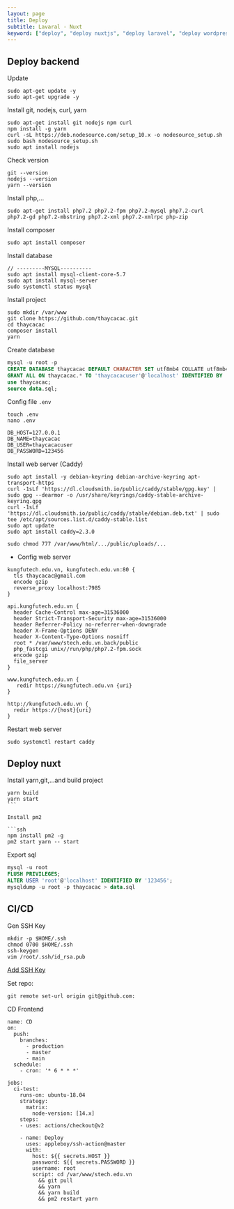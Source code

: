 ```yaml
---
layout: page
title: Deploy
subtitle: Lavaral - Nuxt
keyword: ["deploy", "deploy nuxtjs", "deploy laravel", "deploy wordpress", "thaycacac"]
---
```


## Deploy backend

Update

```ssh
sudo apt-get update -y
sudo apt-get upgrade -y
```

Install git, nodejs, curl, yarn

```ssh
sudo apt-get install git nodejs npm curl
npm install -g yarn
curl -sL https://deb.nodesource.com/setup_10.x -o nodesource_setup.sh
sudo bash nodesource_setup.sh
sudo apt install nodejs
```

Check version

```ssh
git --version
nodejs --version
yarn --version
```

Install php,...

```ssh
sudo apt-get install php7.2 php7.2-fpm php7.2-mysql php7.2-curl php7.2-gd php7.2-mbstring php7.2-xml php7.2-xmlrpc php-zip
```

Install composer

```ssh
sudo apt install composer
```

Install database

```ssh
// ---------MYSQL----------
sudo apt install mysql-client-core-5.7
sudo apt install mysql-server
sudo systemctl status mysql
```

Install project

```ssh
sudo mkdir /var/www
git clone https://github.com/thaycacac.git
cd thaycacac
composer install
yarn
```

Create database

```sql
mysql -u root -p
CREATE DATABASE thaycacac DEFAULT CHARACTER SET utf8mb4 COLLATE utf8mb4_unicode_ci;
GRANT ALL ON thaycacac.* TO 'thaycacacuser'@'localhost' IDENTIFIED BY '123456';
use thaycacac;
source data.sql;
```

Config file `.env`

```ssh
touch .env
nano .env
```

```ssh
DB_HOST=127.0.0.1
DB_NAME=thaycacac
DB_USER=thaycacacuser
DB_PASSWORD=123456
```

Install web server (Caddy)

```ssh
sudo apt install -y debian-keyring debian-archive-keyring apt-transport-https
curl -1sLf 'https://dl.cloudsmith.io/public/caddy/stable/gpg.key' | sudo gpg --dearmor -o /usr/share/keyrings/caddy-stable-archive-keyring.gpg
curl -1sLf 'https://dl.cloudsmith.io/public/caddy/stable/debian.deb.txt' | sudo tee /etc/apt/sources.list.d/caddy-stable.list
sudo apt update
sudo apt install caddy=2.3.0

sudo chmod 777 /var/www/html/.../public/uploads/...
```

- Config web server

```ssh
kungfutech.edu.vn, kungfutech.edu.vn:80 {
  tls thaycacac@gmail.com
  encode gzip
  reverse_proxy localhost:7985
}

api.kungfutech.edu.vn {
  header Cache-Control max-age=31536000
  header Strict-Transport-Security max-age=31536000
  header Referrer-Policy no-referrer-when-downgrade
  header X-Frame-Options DENY
  header X-Content-Type-Options nosniff
  root * /var/www/stech.edu.vn.back/public
  php_fastcgi unix//run/php/php7.2-fpm.sock
  encode gzip
  file_server
}

www.kungfutech.edu.vn {
   redir https://kungfutech.edu.vn {uri}
}

http://kungfutech.edu.vn {
  redir https://{host}{uri}
}
```

Restart web server

```ssh
sudo systemctl restart caddy
```

## Deploy nuxt

Install yarn,git,...and build project

````ssh
yarn build
yarn start
```

Install pm2

```ssh
npm install pm2 -g
pm2 start yarn -- start
````

Export sql

```sql
mysql -u root
FLUSH PRIVILEGES;
ALTER USER 'root'@'localhost' IDENTIFIED BY '123456';
mysqldump -u root -p thaycacac > data.sql
```

## CI/CD

Gen SSH Key

```ssh
mkdir -p $HOME/.ssh
chmod 0700 $HOME/.ssh
ssh-keygen
vim /root/.ssh/id_rsa.pub
```

[Add SSH Key](https://github.com/settings/keys)

Set repo: 

```ssh
git remote set-url origin git@github.com:
```

CD Frontend

```ssh
name: CD
on:
  push:
    branches:
      - production
      - master
      - main
  schedule:
    - cron: '* 6 * * *'

jobs:
  ci-test:
    runs-on: ubuntu-18.04
    strategy:
      matrix:
        node-version: [14.x]
    steps:
    - uses: actions/checkout@v2

    - name: Deploy
      uses: appleboy/ssh-action@master
      with:
        host: ${{ secrets.HOST }}
        password: ${{ secrets.PASSWORD }}
        username: root
        script: cd /var/www/stech.edu.vn
          && git pull
          && yarn
          && yarn build
          && pm2 restart yarn
```


